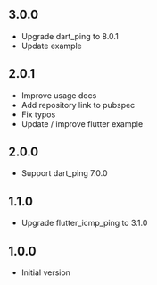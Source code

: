 ## 3.0.0

- Upgrade dart_ping to 8.0.1
- Update example

## 2.0.1

- Improve usage docs
- Add repository link to pubspec
- Fix typos
- Update / improve flutter example
## 2.0.0

- Support dart_ping 7.0.0

## 1.1.0

- Upgrade flutter_icmp_ping to 3.1.0

## 1.0.0

- Initial version
